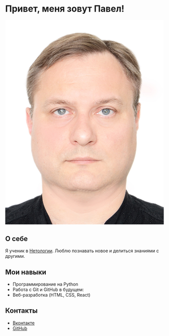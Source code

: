 # Привет, меня зовут Павел!

![Моё фото](DSC_3333.jpg)

## О себе
Я ученик в [Нетологии](https://netology.ru/). Люблю познавать новое и делиться знаниями с другими.

## Мои навыки
- Программирование на Python
- Работа с Git и GitHub
в будущем:
- Веб-разработка (HTML, CSS, React)

## Контакты
- [Вконтакте](https://vk.com/pahankov)
- [GitHub](https://github.com/pahankov)
